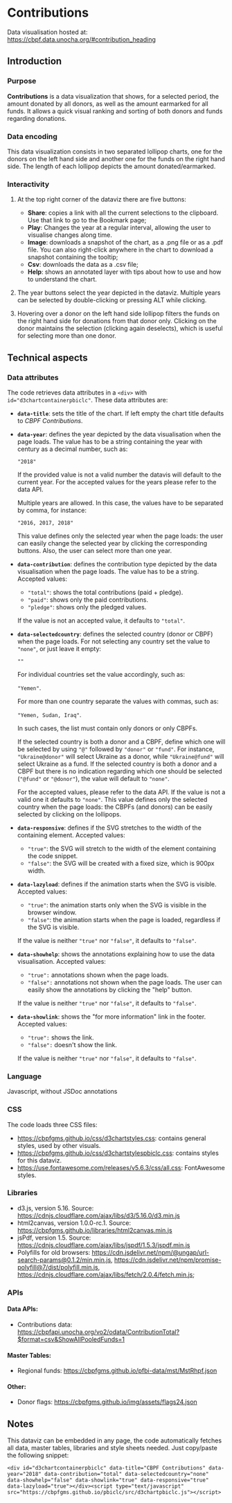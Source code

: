# Contributions

Data visualisation hosted at: https://cbpf.data.unocha.org/#contribution_heading

## Introduction

### Purpose

**Contributions** is a data visualization that shows, for a selected period, the amount donated by all donors, as well as the amount earmarked for all funds. It allows a quick visual ranking and sorting of both donors and funds regarding donations.

### Data encoding

This data visualization consists in two separated lollipop charts, one for the donors on the left hand side and another one for the funds on the right hand side. The length of each lollipop depicts the amount donated/earmarked.

### Interactivity

1. At the top right corner of the dataviz there are five buttons:

    - **Share**: copies a link with all the current selections to the clipboard. Use that link to go to the Bookmark page;
    - **Play**: Changes the year at a regular interval, allowing the user to visualise changes along time.
    - **Image**: downloads a snapshot of the chart, as a .png file or as a .pdf file. You can also right-click anywhere in the chart to download a snapshot containing the tooltip;
    - **Csv**: downloads the data as a .csv file;
    - **Help**: shows an annotated layer with tips about how to use and how to understand the chart.

2. The year buttons select the year depicted in the dataviz. Multiple years can be selected by double-clicking or pressing ALT while clicking.

3. Hovering over a donor on the left hand side lollipop filters the funds on the right hand side for donations from that donor only. Clicking on the donor maintains the selection (clicking again deselects), which is useful for selecting more than one donor.

## Technical aspects

### Data attributes

The code retrieves data attributes in a `<div>` with `id="d3chartcontainerpbiclc"`. These data attributes are:

-   **`data-title`**: sets the title of the chart. If left empty the chart title defaults to _CBPF Contributions_.

-   **`data-year`**: defines the year depicted by the data visualisation when the page loads. The value has to be a string containing the year with century as a decimal number, such as:

    `"2018"`

    If the provided value is not a valid number the datavis will default to the current year. For the accepted values for the years please refer to the data API.

    Multiple years are allowed. In this case, the values have to be separated by comma, for instance:

    `"2016, 2017, 2018"`

    This value defines only the selected year when the page loads: the user can easily change the selected year by clicking the corresponding buttons. Also, the user can select more than one year.

-   **`data-contribution`**: defines the contribution type depicted by the data visualisation when the page loads. The value has to be a string. Accepted values:

    -   `"total"`: shows the total contributions (paid + pledge).
    -   `"paid"`: shows only the paid contributions.
    -   `"pledge"`: shows only the pledged values.

    If the value is not an accepted value, it defaults to `"total"`.

-   **`data-selectedcountry`**: defines the selected country (donor or CBPF) when the page loads. For not selecting any country set the value to `"none"`, or just leave it empty:

    `""`

    For individual countries set the value accordingly, such as:

    `"Yemen"`.

    For more than one country separate the values with commas, such as:

    `"Yemen, Sudan, Iraq"`.

    In such cases, the list must contain only donors or only CBPFs.

    If the selected country is both a donor and a CBPF, define which one will be selected by using `"@"` followed by `"donor"` or `"fund"`. For instance, `"Ukraine@donor"` will select Ukraine as a donor, while `"Ukraine@fund"` will select Ukraine as a fund. If the selected country is both a donor and a CBPF but there is no indication regarding which one should be selected (`"@fund"` or `"@donor"`), the value will default to `"none"`.

    For the accepted values, please refer to the data API. If the value is not a valid one it defaults to `"none"`. This value defines only the selected country when the page loads: the CBPFs (and donors) can be easily selected by clicking on the lollipops.

-   **`data-responsive`**: defines if the SVG stretches to the width of the containing element. Accepted values:

    -   `"true"`: the SVG will stretch to the width of the element containing the code snippet.
    -   `"false"`: the SVG will be created with a fixed size, which is 900px width.

-   **`data-lazyload`**: defines if the animation starts when the SVG is visible. Accepted values:

    -   `"true"`: the animation starts only when the SVG is visible in the browser window.
    -   `"false"`: the animation starts when the page is loaded, regardless if the SVG is visible.

    If the value is neither `"true"` nor `"false"`, it defaults to `"false"`.

-   **`data-showhelp`**: shows the annotations explaining how to use the data visualisation. Accepted values:

    -   `"true":` annotations shown when the page loads.
    -   `"false":` annotations not shown when the page loads. The user can easily show the annotations by clicking the "help" button.

    If the value is neither `"true"` nor `"false"`, it defaults to `"false"`.

-   **`data-showlink`**: shows the "for more information" link in the footer. Accepted values:

    -   `"true":` shows the link.
    -   `"false":` doesn't show the link.

    If the value is neither `"true"` nor `"false"`, it defaults to `"false"`.

### Language

Javascript, without JSDoc annotations

### CSS

The code loads three CSS files:

-   https://cbpfgms.github.io/css/d3chartstyles.css: contains general styles, used by other visuals.
-   https://cbpfgms.github.io/css/d3chartstylespbiclc.css: contains styles for this dataviz.
-   https://use.fontawesome.com/releases/v5.6.3/css/all.css: FontAwesome styles.

### Libraries

-   d3.js, version 5.16. Source: https://cdnjs.cloudflare.com/ajax/libs/d3/5.16.0/d3.min.js
-   html2canvas, version 1.0.0-rc.1. Source: https://cbpfgms.github.io/libraries/html2canvas.min.js
-   jsPdf, version 1.5. Source: https://cdnjs.cloudflare.com/ajax/libs/jspdf/1.5.3/jspdf.min.js
-   Polyfills for old browsers: https://cdn.jsdelivr.net/npm/@ungap/url-search-params@0.1.2/min.min.js,
    https://cdn.jsdelivr.net/npm/promise-polyfill@7/dist/polyfill.min.js,
    https://cdnjs.cloudflare.com/ajax/libs/fetch/2.0.4/fetch.min.js;

### APIs

#### Data APIs:

-   Contributions data: https://cbpfapi.unocha.org/vo2/odata/ContributionTotal?$format=csv&ShowAllPooledFunds=1

#### Master Tables:

-   Regional funds: https://cbpfgms.github.io/pfbi-data/mst/MstRhpf.json

#### Other:

-   Donor flags: https://cbpfgms.github.io/img/assets/flags24.json

## Notes

This dataviz can be embedded in any page, the code automatically fetches all data, master tables, libraries and style sheets needed.
Just copy/paste the following snippet:

`<div id="d3chartcontainerpbiclc" data-title="CBPF Contributions" data-year="2018" data-contribution="total" data-selectedcountry="none" data-showhelp="false" data-showlink="true" data-responsive="true" data-lazyload="true"></div><script type="text/javascript" src="https://cbpfgms.github.io/pbiclc/src/d3chartpbiclc.js"></script>`
